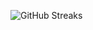 ![GitHub Streaks](https://github-streaks-mqc9.onrender.com/streak/happilli/image?theme=midnight&cache_bust=1743486828&lang=ja)
